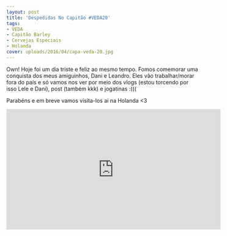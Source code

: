 ```yaml
---
layout: post
title: 'Despedidas No Capitão #VEDA20'
tags:
- VEDA
- Capitão Barley
- Cervejas Especiais
- Holanda
cover: uploads/2016/04/capa-veda-20.jpg
---
```


Own! Hoje foi um dia triste e feliz ao mesmo tempo. Fomos comemorar uma conquista dos meus amiguinhos, Dani e Leandro. Eles vão trabalhar/morar fora do país e só vamos nos ver por meio dos vlogs (estou torcendo por isso Lele e Dani), post (também kkk) e jogatinas :(((

Parabéns e em breve vamos visita-los ai na Holanda <3

<iframe width="560" height="315" src="https://www.youtube.com/embed/V04oo_zdbH4" frameborder="0" allowfullscreen></iframe>
